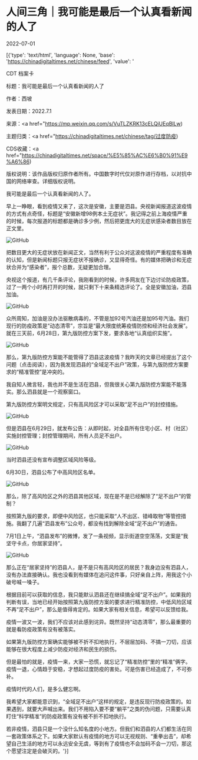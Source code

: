 # 人间三角｜我可能是最后一个认真看新闻的人了

2022-07-01

[{'type': 'text/html', 'language': None, 'base': 'https://chinadigitaltimes.net/chinese/feed', 'value': '

CDT 档案卡

标题：我可能是最后一个认真看新闻的人了

作者：西坡

发表日期：2022.7.1

来源：<a href="https://mp.weixin.qq.com/s/VuTLZKRK13cELQiUEqBlLw)

主题归类：<a href="https://chinadigitaltimes.net/chinese/tag/过度防疫)

CDS收藏：<a href="https://chinadigitaltimes.net/space/%E5%85%AC%E6%B0%91%E9%A6%86)

版权说明：该作品版权归原作者所有。中国数字时代仅对原作进行存档，以对抗中国的网络审查。详细版权说明。





我可能是最后一个认真看新闻的人了。

早上一睁眼，看到疫情又来了，这次是安徽，主要是泗县。央视新闻报道这波疫情的方式有点奇怪，标题是“安徽新增98例本土无症状”。我记得之前上海疫情严重的时候，每次报道的标题都是确诊多少例，然后把更庞大的无症状感染者数目放在正文里。

![GitHub](https://chinadigitaltimes.net/chinese/files/2022/07/post-683726-62beac97ba782.png)

把数目更大的无症状放在新闻正文，当然有利于公众对这波疫情的严重程度有准确的认知，但是新闻标题只报无症状不报确诊，又显得奇怪。有的媒体把确诊和无症状合并为“感染者”，报个总数，无疑更加合理。

央视这个报道，有几千条评论，我刚看到的时候，许多网友在下边讨论防疫政策，过了一两个小时再打开的时候，就只剩下十来条精选评论了。全是安徽加油，泗县加油。

![GitHub](https://chinadigitaltimes.net/chinese/files/2022/07/post-683726-62beac97c90cc.png)

众所周知，加油是没办法驱散病毒的，不管是加92号汽油还是加95号汽油。我们现行的防疫政策是“动态清零”，宗旨是“最大限度统筹疫情防控和经济社会发展”。就在三天前，6月28日，第九版防控方案下发，要求各地“认真组织实施”。

![GitHub](https://chinadigitaltimes.net/chinese/files/2022/07/post-683726-62beac97db7b2.png)

那么，第九版防控方案能不能管得了泗县这波疫情？我昨天的文章已经提出了这个问题（点击阅读），因为我发现泗县的“全域足不出户”政策，与第九版防控方案要求的“精准管控”是冲突的。

我自知人微言轻，我也并不是生活在泗县，但我很关心第九版防控方案能不能落实。那么泗县就是一个观察窗口。

第九版防控方案明文规定，只有高风险区才可以采取“足不出户”的封控措施。

![GitHub](https://chinadigitaltimes.net/chinese/files/2022/07/post-683726-62beac97f19c2.png)

但是泗县在6月29日，就发布公告：从即时起，对全县所有住宅小区、村（社区）实施封控管理；封控管理期间，所有人员足不出户。

![GitHub](https://chinadigitaltimes.net/chinese/files/2022/07/post-683726-62beac980c475.)

当时泗县还没有宣布调整区域风险等级。

6月30日，泗县公布了中高风险区名单。

![GitHub](https://chinadigitaltimes.net/chinese/files/2022/07/post-683726-62beac981a0d0.)

那么，除了高风险区之外的泗县其他区域，现在是不是已经解除了“足不出户”的管制？

按照第九版的要求，即便中风险区，也只能采取“人不出区、错峰取物”等管控措施。我翻了几遍“泗县发布”公众号，都没有找到解除全域“足不出户”的通告。

7月1日上午，“泗县发布”的微博，发了一条视频，显示街道空空荡荡，文案是“我坚守卡点，你居家坚持”。

![GitHub](https://chinadigitaltimes.net/chinese/files/2022/07/post-683726-62beac9827f76.png)

那么正在“居家坚持”的泗县人，是不是只有高风险区的居民？我身边没有泗县人，没有办法直接确认。我也没看到有媒体在追问这件事，只好亲自上阵，用我这个小破号喊一嗓子。

根据目前可以获取的信息，我只能默认泗县还在继续搞全域“足不出户”。如果我的判断有误，当地已经开始按照第九版防控方案的要求进行精准防控，中低风险区域不再“足不出户”，那么是值得肯定的。如果大家有相关信息，希望可以反馈给我。

疫情一波又一波，我们不应该对此感到诧异。既然坚持“动态清零”，那么最重要的就是看防疫政策有没有被落实。

如果第九版防控方案确实能够被不折不扣地执行，不层层加码、不搞一刀切，应该能够在很大程度上减少防疫对经济和民生的损伤。

但是最怕的就是，疫情一来，大家一恐慌，就忘记了“精准防控”里的“精准”俩字。疫情一退，心情趋于安稳，才想起过度防疫的害处。可是伤害已经造成了，不可弥补。

疫情时代的人们，是多么健忘啊。

我希望大家都能意识到，“全域足不出户”这样的规定，是违反现行防疫政策的。如果遇到，就要大声喊出来。我们不用陷入要不要“躺平”之类的伪问题，只需要认真盯住“科学精准”的防疫政策有没有被不折不扣地执行。

若非疫情，泗县只是一个没什么知名度的小地方。但我们和泗县的人们都生活在同一套政策体系之下。如果大家默认有疫情的地方可以无视规则、“重拳出击”，却希望自己生活的地方可以永远安全无虞，等到有了疫情也不会加码不会一刀切，那这个愿望注定是会破灭的。'}]